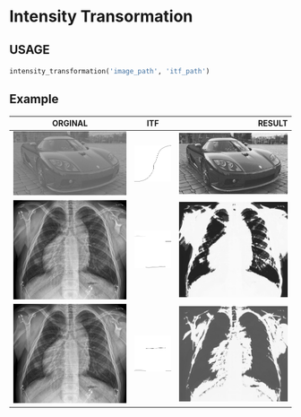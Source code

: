 # Intensity Transormation

 
[car]: img/car.png
[xray]: img/xray.jpg
[itf2]: itf/itf2.png
[itf3]: itf/itf3.png
[itf4]: itf/itf4.png
[output1]:output/modifyed_itf2_car.png
[output2]:output/modifyed_itf3_xray.jpg
[output3]:output/modifyed_itf4_xray.jpg
## USAGE
```python
intensity_transformation('image_path', 'itf_path')


```
## Example
| ORGINAL        | ITF            | RESULT  |
| ------------- |:-------------:| -----:|
| ![car][car]|  ![itf2][itf2] | ![output][output1] |
| ![xray][xray]|![itf3][itf3] | ![output][output2] |
| ![xray][xray]|![itf4][itf4] | ![output][output3] |

